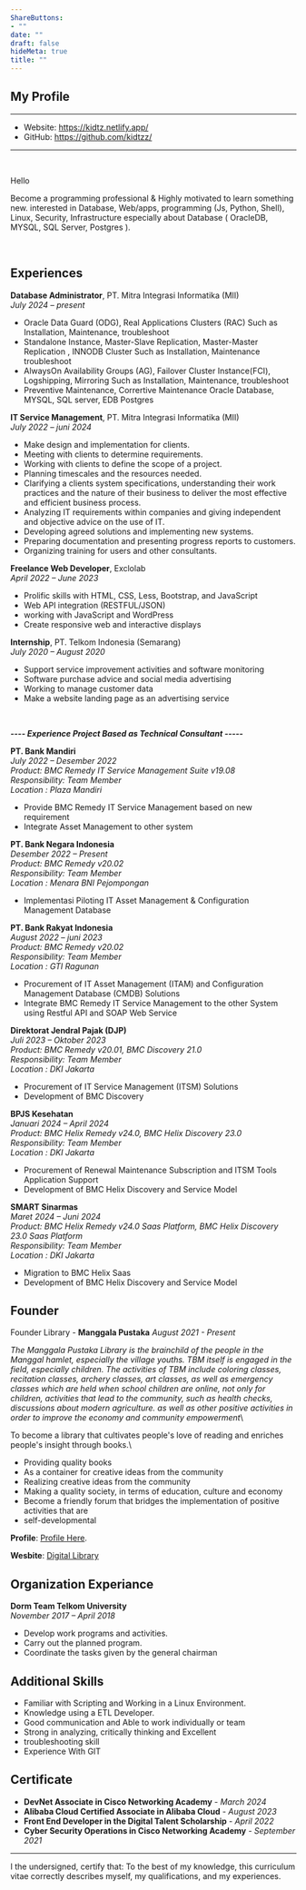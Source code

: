 ```yaml
---
ShareButtons:
- ""
date: ""
draft: false
hideMeta: true
title: ""
---
```


## My Profile

---
- Website: https://kidtz.netlify.app/
- GitHub: https://github.com/kidtzz/

---
&nbsp;

Hello

Become a programming professional & Highly motivated to learn something new. interested in Database, Web/apps, programming (Js, Python, Shell), Linux, Security, Infrastructure especially about Database ( OracleDB, MYSQL, SQL Server, Postgres ).

&nbsp;


## Experiences

**Database Administrator**, PT. Mitra Integrasi Informatika (MII)\
*July 2024 – present*
- Oracle Data Guard (ODG), Real Applications Clusters (RAC) Such as Installation, Maintenance, troubleshoot
- Standalone Instance, Master-Slave Replication, Master-Master Replication , INNODB Cluster Such as Installation, Maintenance troubleshoot 
- AlwaysOn Availability Groups (AG), Failover Cluster Instance(FCI), Logshipping, Mirroring Such as Installation, Maintenance, troubleshoot
- Preventive Maintenance, Corrertive Maintenance Oracle Database, MYSQL, SQL server, EDB Postgres


**IT Service Management**, PT. Mitra Integrasi Informatika (MII)\
*July 2022 – juni 2024*

-   Make design and implementation for clients.
-   Meeting with clients to determine requirements.
-   Working with clients to define the scope of a project.
-   Planning timescales and the resources needed.
-   Clarifying a clients system specifications, understanding their work practices and the nature of their business to deliver the most effective and efficient business process.
-   Analyzing IT requirements within companies and giving independent and objective advice on the use of IT.
-   Developing agreed solutions and implementing new systems.
-   Preparing documentation and presenting progress reports to customers.
-   Organizing training for users and other consultants.

**Freelance Web Developer**, Exclolab\
*April 2022 – June 2023*
-   Prolific skills with HTML, CSS, Less, Bootstrap, and JavaScript
-   Web API integration (RESTFUL/JSON)
-   working with JavaScript and WordPress
-   Create responsive web and interactive displays

**Internship**, PT. Telkom Indonesia (Semarang)\
*July 2020 – August 2020*

-   Support service improvement activities and software monitoring
-   Software purchase advice and social media advertising
-   Working to manage customer data
-   Make a website landing page as an advertising service


&nbsp;

***---- Experience Project Based as Technical Consultant -----***

**PT. Bank Mandiri**\
*July 2022 – Desember 2022*\
    *Product: BMC Remedy IT Service Management Suite v19.08*\
    *Responsibility: Team Member*\
    *Location : Plaza Mandiri*

-   Provide BMC Remedy IT Service Management based on new requirement
-   Integrate Asset Management to other system

**PT. Bank Negara Indonesia**\
*Desember 2022 – Present*\
    *Product: BMC Remedy v20.02*\
    *Responsibility: Team Member*\
    *Location : Menara BNI Pejompongan*

-   Implementasi Piloting IT Asset Management & Configuration Management Database

**PT. Bank Rakyat Indonesia**\
*August 2022 – juni 2023*\
    *Product: BMC Remedy v20.02*\
    *Responsibility: Team Member*\
    *Location : GTI Ragunan*

-   Procurement of IT Asset Management (ITAM) and Configuration Management Database (CMDB) Solutions
-   Integrate BMC Remedy IT Service Management to the other System using Restful API and SOAP Web Service

**Direktorat Jendral Pajak (DJP)**\
*Juli 2023 – Oktober 2023*\
    *Product: BMC Remedy v20.01, BMC Discovery 21.0*\
    *Responsibility: Team Member*\
    *Location : DKI Jakarta*

-   Procurement of IT Service Management (ITSM) Solutions
-   Development of BMC Discovery


**BPJS Kesehatan**\
*Januari 2024 – April 2024*\
    *Product: BMC Helix Remedy v24.0, BMC Helix Discovery 23.0*\
    *Responsibility: Team Member*\
    *Location : DKI Jakarta*

-   Procurement of Renewal Maintenance Subscription and ITSM Tools Application Support
-   Development of BMC Helix Discovery and Service Model

**SMART Sinarmas**\
*Maret 2024 – Juni 2024*\
    *Product: BMC Helix Remedy v24.0 Saas Platform, BMC Helix Discovery 23.0 Saas Platform*\
    *Responsibility: Team Member*\
    *Location : DKI Jakarta*

-   Migration to BMC Helix Saas
-   Development of BMC Helix Discovery and Service Model






## Founder
Founder Library - **Manggala Pustaka**
*August 2021 - Present*

*The Manggala Pustaka Library is the brainchild of the people in the Manggal hamlet, especially the village youths. TBM itself is engaged in the field, especially children. The activities of TBM include coloring classes, recitation classes, archery classes, art classes, as well as emergency classes which are held when school children are online, not only for children, activities that lead to the community, such as health checks, discussions about modern agriculture. as well as other positive activities in order to improve the economy and community empowerment*\

To become a library that cultivates people's love of reading and enriches people's insight through books.\

-   Providing quality books
-   As a container for creative ideas from the community
-   Realizing creative ideas from the community
-   Making a quality society, in terms of education, culture and economy
-   Become a friendly forum that bridges the implementation of positive activities that are  
-   self-developmental

**Profile**:
[Profile Here](https://linktr.ee/manggalapustaka?fbclid=PAY2xjawHpeLlleHRuA2FlbQIxMQABpmrxCeqf99BjQkgWFsa7tNW2XXCqWOSN0BHiw_JWjvyXKoVUoPAeCbuGeA_aem_QsfMUaQ_zMPqKU6rUC5k2Q).

**Wesbite**:
[Digital Library](https://desasimo.perpustakaan.co.id/m/home.dg)

## Organization Experiance

**Dorm Team Telkom University**\
*November 2017 – April 2018*

-   Develop work programs and activities. 
-   Carry out the planned program.
-   Coordinate the tasks given by the general chairman

## Additional Skills

-   Familiar with Scripting and Working in a Linux Environment.
-   Knowledge using a ETL Developer.
-   Good communication and Able to work individually or team
-   Strong in analyzing, critically thinking and Excellent 
-   troubleshooting skill
-   Experience With GIT

## Certificate

-   **DevNet Associate in Cisco Networking Academy** - *March 2024* 
-   **Alibaba Cloud Certified Associate in Alibaba Cloud** - *August 2023*
-   **Front End Developer in the Digital Talent Scholarship** - *April 2022*
-   **Cyber Security Operations in Cisco Networking Academy** - *September 2021*

--- 

I the undersigned, certify that:
To the best of my knowledge, this curriculum vitae correctly describes myself, my qualifications, and my experiences.









